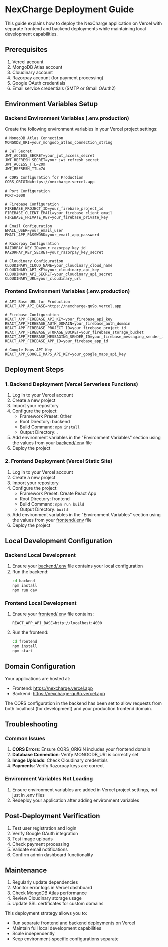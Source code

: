 # NexCharge Deployment Guide

This guide explains how to deploy the NexCharge application on Vercel with separate frontend and backend deployments while maintaining local development capabilities.

## Prerequisites

1. Vercel account
2. MongoDB Atlas account
3. Cloudinary account
4. Razorpay account (for payment processing)
5. Google OAuth credentials
6. Email service credentials (SMTP or Gmail OAuth2)

## Environment Variables Setup

### Backend Environment Variables (.env.production)

Create the following environment variables in your Vercel project settings:

```env
# MongoDB Atlas Connection
MONGODB_URI=your_mongodb_atlas_connection_string

# JWT Secret
JWT_ACCESS_SECRET=your_jwt_access_secret
JWT_REFRESH_SECRET=your_jwt_refresh_secret
JWT_ACCESS_TTL=20m
JWT_REFRESH_TTL=7d

# CORS Configuration for Production
CORS_ORIGIN=https://nexcharge.vercel.app

# Port Configuration
PORT=3000

# Firebase Configuration
FIREBASE_PROJECT_ID=your_firebase_project_id
FIREBASE_CLIENT_EMAIL=your_firebase_client_email
FIREBASE_PRIVATE_KEY=your_firebase_private_key

# Email Configuration
EMAIL_USER=your_email_user
EMAIL_APP_PASSWORD=your_email_app_password

# Razorpay Configuration
RAZORPAY_KEY_ID=your_razorpay_key_id
RAZORPAY_KEY_SECRET=your_razorpay_key_secret

# Cloudinary Configuration
CLOUDINARY_CLOUD_NAME=your_cloudinary_cloud_name
CLOUDINARY_API_KEY=your_cloudinary_api_key
CLOUDINARY_API_SECRET=your_cloudinary_api_secret
CLOUDINARY_URL=your_cloudinary_url
```

### Frontend Environment Variables (.env.production)

```env
# API Base URL for Production
REACT_APP_API_BASE=https://nexcharge-qu9o.vercel.app

# Firebase Configuration
REACT_APP_FIREBASE_API_KEY=your_firebase_api_key
REACT_APP_FIREBASE_AUTH_DOMAIN=your_firebase_auth_domain
REACT_APP_FIREBASE_PROJECT_ID=your_firebase_project_id
REACT_APP_FIREBASE_STORAGE_BUCKET=your_firebase_storage_bucket
REACT_APP_FIREBASE_MESSAGING_SENDER_ID=your_firebase_messaging_sender_id
REACT_APP_FIREBASE_APP_ID=your_firebase_app_id

# Google Maps API Key
REACT_APP_GOOGLE_MAPS_API_KEY=your_google_maps_api_key
```

## Deployment Steps

### 1. Backend Deployment (Vercel Serverless Functions)

1. Log in to your Vercel account
2. Create a new project
3. Import your repository
4. Configure the project:
   - Framework Preset: Other
   - Root Directory: backend
   - Build Command: `npm install`
   - Output Directory: `.`
5. Add environment variables in the "Environment Variables" section using the values from your [backend/.env](file:///d:/ajce_projects/NexCharge/backend/.env) file
6. Deploy the project

### 2. Frontend Deployment (Vercel Static Site)

1. Log in to your Vercel account
2. Create a new project
3. Import your repository
4. Configure the project:
   - Framework Preset: Create React App
   - Root Directory: frontend
   - Build Command: `npm run build`
   - Output Directory: `build`
5. Add environment variables in the "Environment Variables" section using the values from your [frontend/.env](file:///d:/ajce_projects/NexCharge/frontend/.env) file
6. Deploy the project

## Local Development Configuration

### Backend Local Development

1. Ensure your [backend/.env](file:///d:/ajce_projects/NexCharge/backend/.env) file contains your local configuration
2. Run the backend:
   ```bash
   cd backend
   npm install
   npm run dev
   ```

### Frontend Local Development

1. Ensure your [frontend/.env](file:///d:/ajce_projects/NexCharge/frontend/.env) file contains:
   ```env
   REACT_APP_API_BASE=http://localhost:4000
   ```
2. Run the frontend:
   ```bash
   cd frontend
   npm install
   npm start
   ```

## Domain Configuration

Your applications are hosted at:
- Frontend: https://nexcharge.vercel.app
- Backend: https://nexcharge-qu9o.vercel.app

The CORS configuration in the backend has been set to allow requests from both localhost (for development) and your production frontend domain.

## Troubleshooting

### Common Issues

1. **CORS Errors**: Ensure CORS_ORIGIN includes your frontend domain
2. **Database Connection**: Verify MONGODB_URI is correctly set
3. **Image Uploads**: Check Cloudinary credentials
4. **Payments**: Verify Razorpay keys are correct

### Environment Variables Not Loading

1. Ensure environment variables are added in Vercel project settings, not just in .env files
2. Redeploy your application after adding environment variables

## Post-Deployment Verification

1. Test user registration and login
2. Verify Google OAuth integration
3. Test image uploads
4. Check payment processing
5. Validate email notifications
6. Confirm admin dashboard functionality

## Maintenance

1. Regularly update dependencies
2. Monitor error logs in Vercel dashboard
3. Check MongoDB Atlas performance
4. Review Cloudinary storage usage
5. Update SSL certificates for custom domains

This deployment strategy allows you to:
- Run separate frontend and backend deployments on Vercel
- Maintain full local development capabilities
- Scale independently
- Keep environment-specific configurations separate